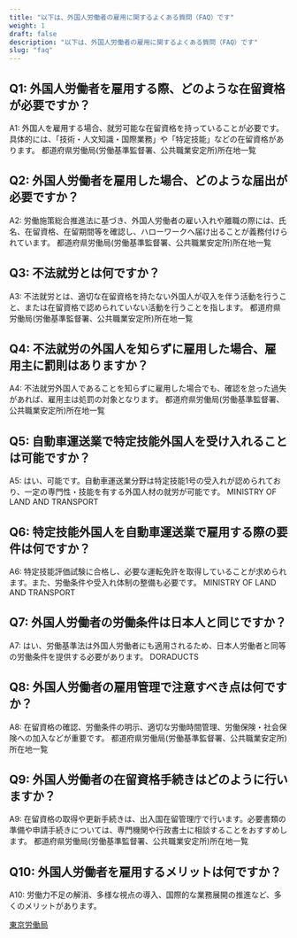 ```yaml
---
title: "以下は、外国人労働者の雇用に関するよくある質問（FAQ）です"
weight: 1
draft: false
description: "以下は、外国人労働者の雇用に関するよくある質問（FAQ）です"
slug: "faq"
---
```

## Q1: 外国人労働者を雇用する際、どのような在留資格が必要ですか？
A1: 外国人を雇用する場合、就労可能な在留資格を持っていることが必要です。具体的には、「技術・人文知識・国際業務」や「特定技能」などの在留資格があります。 
都道府県労働局(労働基準監督署、公共職業安定所)所在地一覧

## Q2: 外国人労働者を雇用した場合、どのような届出が必要ですか？
A2: 労働施策総合推進法に基づき、外国人労働者の雇い入れや離職の際には、氏名、在留資格、在留期間等を確認し、ハローワークへ届け出ることが義務付けられています。
都道府県労働局(労働基準監督署、公共職業安定所)所在地一覧

## Q3: 不法就労とは何ですか？
A3: 不法就労とは、適切な在留資格を持たない外国人が収入を伴う活動を行うこと、または在留資格で認められていない活動を行うことを指します。 
都道府県労働局(労働基準監督署、公共職業安定所)所在地一覧

## Q4: 不法就労の外国人を知らずに雇用した場合、雇用主に罰則はありますか？
A4: 不法就労外国人であることを知らずに雇用した場合でも、確認を怠った過失があれば、雇用主は処罰の対象となります。 
都道府県労働局(労働基準監督署、公共職業安定所)所在地一覧

## Q5: 自動車運送業で特定技能外国人を受け入れることは可能ですか？
A5: はい、可能です。自動車運送業分野は特定技能1号の受入れが認められており、一定の専門性・技能を有する外国人材の就労が可能です。 
MINISTRY OF LAND AND TRANSPORT

## Q6: 特定技能外国人を自動車運送業で雇用する際の要件は何ですか？
A6: 特定技能評価試験に合格し、必要な運転免許を取得していることが求められます。また、労働条件や受入れ体制の整備も必要です。 
MINISTRY OF LAND AND TRANSPORT

## Q7: 外国人労働者の労働条件は日本人と同じですか？
A7: はい、労働基準法は外国人労働者にも適用されるため、日本人労働者と同等の労働条件を提供する必要があります。 
DORADUCTS

## Q8: 外国人労働者の雇用管理で注意すべき点は何ですか？
A8: 在留資格の確認、労働条件の明示、適切な労働時間管理、労働保険・社会保険への加入などが重要です。 
都道府県労働局(労働基準監督署、公共職業安定所)所在地一覧

## Q9: 外国人労働者の在留資格手続きはどのように行いますか？
A9: 在留資格の取得や更新手続きは、出入国在留管理庁で行います。必要書類の準備や申請手続きについては、専門機関や行政書士に相談することをおすすめします。 
都道府県労働局(労働基準監督署、公共職業安定所)所在地一覧

## Q10: 外国人労働者を雇用するメリットは何ですか？
A10: 労働力不足の解消、多様な視点の導入、国際的な業務展開の推進など、多くのメリットがあります。

[東京労働局](https://jsite.mhlw.go.jp/tokyo-roudoukyoku/riyousha_mokuteki_menu/jigyounushi/13-01-19-4_test.html?)